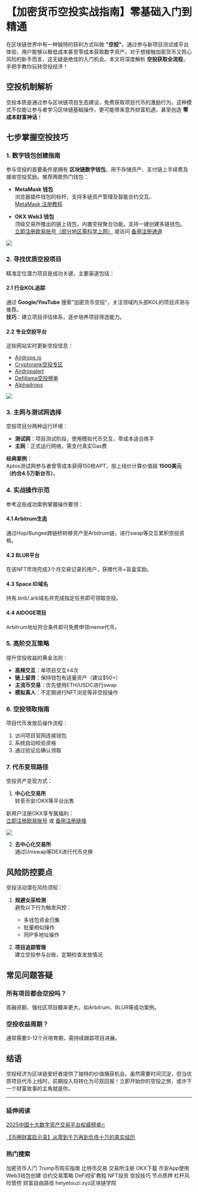 # 【加密货币空投实战指南】零基础入门到精通

在区块链世界中有一种独特的获利方式叫做 **"空投"**。通过参与新项目测试或平台体验，用户能够以极低成本甚至零成本获取数字资产。对于想接触加密货币又担心风险的新手而言，这无疑是绝佳的入门机会。本文将深度解析 **空投获取全流程**，手把手教你玩转空投经济！

## 空投机制解析

空投本质是通过参与区块链项目生态建设，免费获取项目代币的激励行为。这种模式不仅能让参与者学习区块链基础操作，更可能带来意外财富机遇，甚至创造 **零成本财富神话**！

## 七步掌握空投技巧

### 1. 数字钱包创建指南

参与空投的首要条件是拥有 **区块链数字钱包**，用于存储资产、支付链上手续费及接收空投奖励。推荐两款热门钱包：

- **MetaMask 钱包**  
  浏览器插件钱包的标杆，支持多链资产管理及智能合约交互。  
  [MetaMask 注册教程](https://newplayerjino.com/metamask-register/)

- **OKX Web3 钱包**  
  顶级交易所推出的链上钱包，内置空投聚合功能，支持一键创建多链钱包。  
 [立即注册欧易账号（部分地区需科学上网）](https://www.chouyi.world/zh-hans/join/18639032) 或访问 [备用注册通道](https://www.okx.com/zh-hans/join/74873351)

[![](https://fe095ec.webp.li/top-10-exchanges-001.jpg)](https://www.chouyi.world/zh-hans/join/18639032)

### 2. 寻找优质空投项目
精准定位潜力项目是成功关键，主要渠道包括：

#### 2.1 行业KOL追踪
通过 **Google/YouTube** 搜索"加密货币空投"，关注领域内头部KOL的项目评测与推荐。  
**技巧**：建立项目评估体系，逐步培养项目筛选能力。

#### 2.2 专业空投平台
这些网站实时更新空投信息：

- [Airdrops.io](https://airdrops.io/)
- [Cryptorank空投专区](https://cryptorank.io/drophunting)
- [Airdropalert](https://airdropalert.com)
- [Defillama空投榜单](https://defillama.com/airdrops)
- [Alphadrops](alphadrops.net/alpha)

[![](https://307e939.webp.li/20250414161412464.png)](https://btc8848.com/top-10-exchanges)

### 3. 主网与测试网选择

空投项目分两种运行环境：
- **测试网**：项目测试阶段，使用模拟代币交互，零成本适合练手
- **主网**：正式运行网络，需支付真实Gas费

**经典案例**：  
Aptos测试网参与者曾零成本获得150枚APT，按上线价计算价值超 **1500美元（约合4.5万新台币）**。

### 4. 实战操作示范

参考这些成功案例掌握操作要领：

#### 4.1 Arbitrum生态
通过Hop/Bungee跨链桥转移资产至Arbitrum链，进行swap等交互累积空投资格。

#### 4.2 BLUR平台
在该NFT市场完成3个月交易记录的用户，获赠代币+盲盒奖励。

#### 4.3 Space ID域名
持有.bnb/.arb域名并完成指定任务即可领取空投。

#### 4.4 AIDOGE项目
Arbitrum地址符合条件即可免费申领meme代币。

### 5. 高阶交互策略

提升空投收益的黄金法则：

- **高频交互**：单项目交互≥4次
- **链上留资**：保持钱包有适量资产（建议$50+）
- **主流币交易**：优先使用ETH/USDC进行swap
- **模拟真人**：不定期进行NFT浏览等非空投操作

### 6. 空投领取指南

项目代币发放后操作流程：
1. 访问项目官网连接钱包
2. 系统自动校验资格
3. 通过验证后确认领取

### 7. 代币变现路径

空投资产变现方式：
1. **中心化交易所**  
   转至币安/OKX等平台出售  

新用户注册OKX享专属福利：  
 [立即注册欧易账号](https://www.okx.com/zh-hans/join/74873351) 或 [备用注册链接](https://www.chouyi.world/zh-hans/join/18639032)

[![](https://fe095ec.webp.li/top-10-exchanges-001.jpg)](https://www.chouyi.world/zh-hans/join/18639032)

2. **去中心化交易所**  
   通过Uniswap等DEX进行代币兑换

## 风险防控要点

空投活动潜在风险须知：
1. **规避女巫检测**  
   避免以下行为触发风控：
   - 多钱包资金归集
   - 批量相似操作
   - 同IP多地址操作

2. **项目追踪管理**  
   建立空投参与台账，定期检查发放情况

## 常见问题答疑

### 所有项目都会空投吗？
高融资额、强社区项目概率更大，如Arbitrum、BLUR等成功案例。

### 空投收益周期？
通常需要3-12个月培育期，需持续跟踪项目进展。

## 结语
空投经济为区块链爱好者提供了独特的价值捕获机会。虽然需要时间沉淀，但当优质项目代币上线时，前期投入将转化为可观回报！立即开始你的空投之旅，或许下一个财富故事的主角就是你。

---

### 延伸阅读
[2025中国十大数字资产交易平台权威榜单🔥](https://btc8848.com/top-10-exchanges/)

[【币圈财富启示录】从零到千万再到负债十万的真实经历](https://heiyetouzi.xyz/biquanstory001/)

### 热门搜索
加密货币入门 Trump币购买指南 比特币交易 交易所注册 OKX下载 币安App使用 Web3钱包创建 合约交易策略 DeFi挖矿教程 NFT投资 空投技巧 节点质押 杠杆风险管控 财富自由路径 heiyetouzi.xyz区块链学院